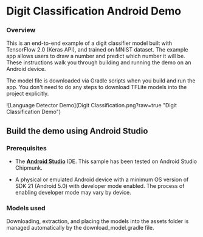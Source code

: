 # Digit Classification Android Demo

### Overview

This is an end-to-end example of a digit classifier model built with TensorFlow
2.0 (Keras API), and trained on MNIST dataset. The example app allows users to
draw a number and predict which number it will be. These instructions walk you
through building and running the demo on an Android device.

The model file is downloaded via Gradle scripts when you build and run the
app. You don't need to do any steps to download TFLite models into the project
explicitly.


![Language Detector Demo](Digit Classification.png?raw=true "Digit Classification Demo")

## Build the demo using Android Studio

### Prerequisites

* The **[Android Studio](https://developer.android.com/studio/index.html)** IDE.
  This sample has been tested on Android Studio Chipmunk.

* A physical or emulated Android device with a minimum OS version of SDK 21
  (Android 5.0) with developer mode enabled. The process of enabling
  developer mode may vary by device.


### Models used

Downloading, extraction, and placing the models into the assets folder is
managed automatically by the download_model.gradle file.